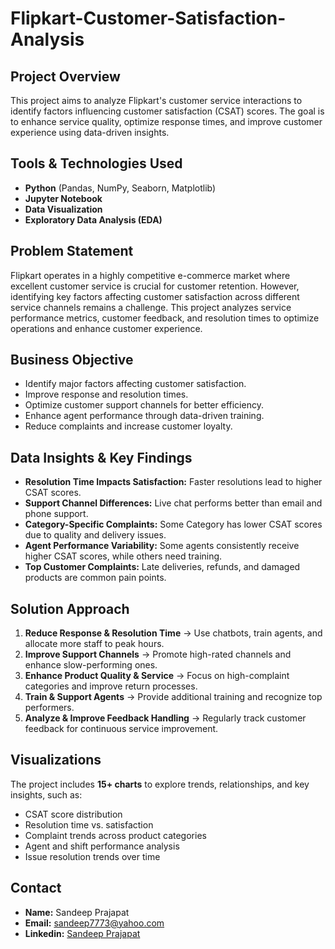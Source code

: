 # Flipkart-Customer-Satisfaction-Analysis

## Project Overview
This project aims to analyze Flipkart's customer service interactions to identify factors influencing customer satisfaction (CSAT) scores. The goal is to enhance service quality, optimize response times, and improve customer experience using data-driven insights.

## Tools & Technologies Used
- **Python** (Pandas, NumPy, Seaborn, Matplotlib)
- **Jupyter Notebook**
- **Data Visualization** 
- **Exploratory Data Analysis (EDA)**

## Problem Statement
Flipkart operates in a highly competitive e-commerce market where excellent customer service is crucial for customer retention. However, identifying key factors affecting customer satisfaction across different service channels remains a challenge. This project analyzes service performance metrics, customer feedback, and resolution times to optimize operations and enhance customer experience.

## Business Objective
- Identify major factors affecting customer satisfaction.
- Improve response and resolution times.
- Optimize customer support channels for better efficiency.
- Enhance agent performance through data-driven training.
- Reduce complaints and increase customer loyalty.

## Data Insights & Key Findings
- **Resolution Time Impacts Satisfaction:** Faster resolutions lead to higher CSAT scores.
- **Support Channel Differences:** Live chat performs better than email and phone support.
- **Category-Specific Complaints:** Some Category has lower CSAT scores due to quality and delivery issues.
- **Agent Performance Variability:** Some agents consistently receive higher CSAT scores, while others need training.
- **Top Customer Complaints:** Late deliveries, refunds, and damaged products are common pain points.

## Solution Approach
1. **Reduce Response & Resolution Time** → Use chatbots, train agents, and allocate more staff to peak hours.
2. **Improve Support Channels** → Promote high-rated channels and enhance slow-performing ones.
3. **Enhance Product Quality & Service** → Focus on high-complaint categories and improve return processes.
4. **Train & Support Agents** → Provide additional training and recognize top performers.
5. **Analyze & Improve Feedback Handling** → Regularly track customer feedback for continuous service improvement.


## Visualizations
The project includes **15+ charts** to explore trends, relationships, and key insights, such as:
- CSAT score distribution
- Resolution time vs. satisfaction
- Complaint trends across product categories
- Agent and shift performance analysis
- Issue resolution trends over time


## Contact
- **Name:** Sandeep Prajapat
- **Email:** [sandeep7773@yahoo.com](mailto:sandeep7773@yahoo.com)
- **Linkedin:** [Sandeep Prajapat](https://www.linkedin.com/in/sandeep-kumar-prajapat)

